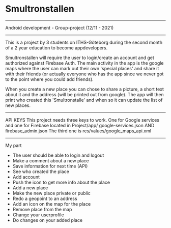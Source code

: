 # Smultronstallen

-------------------------------

Android development - Group-project (12/11 - 2021)

-------------------------------

This is a project by 3 students on ITHS-Göteborg during the second month of a 2 year education to become appdevelopers. 

Smultronstallen will require the user to login/create an account and get authorized against Firebase Auth. 
The main activity in the app is the google maps where the user can mark out their own 'special places' and share it with their friends 
(or actually everyone who has the app since we never got to the point where you could add friends).

When you create a new place you can chose to share a picture, a short text about it and the address (will be printed out from google).
The app will then print who created this 'Smultronstalle' and when so it can update the list of new places.

-------------------------------

API KEYS
This project needs three keys to work. One for Google services and one for Firebase located in Project/app/ google-services.json AND firebase_admin.json
The third one is res/values/google_maps_api.xml

-------------------------------

My part

- The user should be able to login and logout
- Make a comment about a new place
- Save information for next time (API)
- See who created the place
- Add account
- Push the icon to get more info about the place
- Add a new place
- Make the new place private or public
- Redo a geopoint to an address
- Add an icon on the map for the place
- Remove place from the map
- Change your userprofile
- Do changes on your added place
